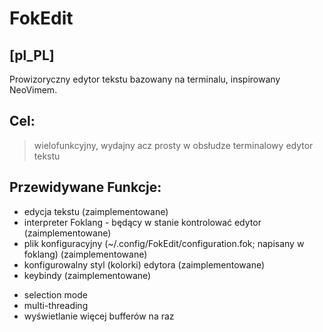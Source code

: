 # FokEdit

## [pl_PL]
Prowizoryczny edytor tekstu bazowany na terminalu, inspirowany NeoVimem.

## Cel:
> wielofunkcyjny, wydajny acz prosty w obsłudze terminalowy edytor tekstu

## Przewidywane Funkcje:
* edycja tekstu (zaimplementowane)
* interpreter Foklang - będący w stanie kontrolować edytor (zaimplementowane)
* plik konfiguracyjny (~/.config/FokEdit/configuration.fok; napisany w foklang) (zaimplementowane)
* konfigurowalny styl (kolorki) edytora (zaimplementowane)
* keybindy (zaimplementowane)
- selection mode
- multi-threading
- wyświetlanie więcej bufferów na raz
